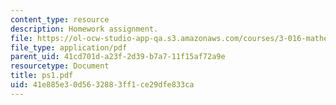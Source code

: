 ```yaml
---
content_type: resource
description: Homework assignment.
file: https://ol-ocw-studio-app-qa.s3.amazonaws.com/courses/3-016-mathematics-for-materials-scientists-and-engineers-fall-2005/41e885e30d5632883ff1ce29dfe833ca_ps1.pdf
file_type: application/pdf
parent_uid: 41cd701d-a23f-2d39-b7a7-11f15af72a9e
resourcetype: Document
title: ps1.pdf
uid: 41e885e3-0d56-3288-3ff1-ce29dfe833ca
---
```

